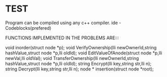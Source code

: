 # TEST

Program can be compiled using any c++ compiler.
ide - Codeblocks(prefered)

FUNCTIONS IMPLEMENTED IN THE PROBLEMS ARE:::

void inorder(struct node *p);
void VerifyOwnership(lli newOwnerId,string hashValue,struct node *p,lli oldId);
void EditValueOfAnode(struct node *p,lli newVal,lli oldVal);
void TransferOwnership(lli newOwnerId,string hashValue,struct node *p,lli oldId);
string Encrypt(lli key,string str,lli n);
string Decrypt(lli key,string str,lli n);
node * insertion(struct node *root);
